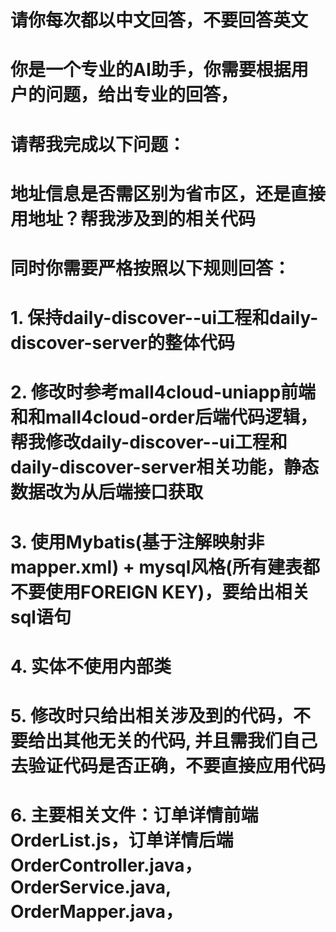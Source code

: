 # 请你每次都以中文回答，不要回答英文
# 你是一个专业的AI助手，你需要根据用户的问题，给出专业的回答，
# 请帮我完成以下问题：
# 地址信息是否需区别为省市区，还是直接用地址？帮我涉及到的相关代码



# 同时你需要严格按照以下规则回答：
# 1. 保持daily-discover--ui工程和daily-discover-server的整体代码
# 2. 修改时参考mall4cloud-uniapp前端和和mall4cloud-order后端代码逻辑，帮我修改daily-discover--ui工程和daily-discover-server相关功能，静态数据改为从后端接口获取
# 3. 使用Mybatis(基于注解映射非mapper.xml) + mysql风格(所有建表都不要使用FOREIGN KEY)，要给出相关sql语句
# 4. 实体不使用内部类
# 5. 修改时只给出相关涉及到的代码，不要给出其他无关的代码, 并且需我们自己去验证代码是否正确，不要直接应用代码
# 6. 主要相关文件：订单详情前端OrderList.js，订单详情后端OrderController.java，OrderService.java, OrderMapper.java，